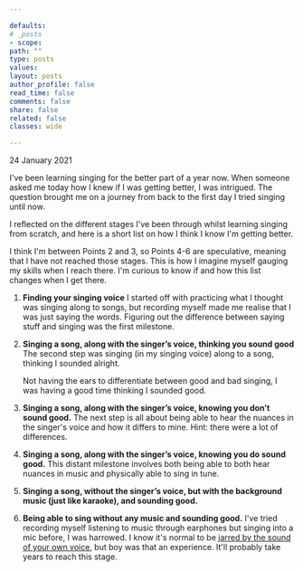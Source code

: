 ```yaml
---

defaults:
# _posts
- scope:
path: ""
type: posts
values:
layout: posts
author_profile: false
read_time: false
comments: false
share: false
related: false
classes: wide

---
```


24 January 2021

I've been learning singing for the better part of a year now. When someone asked me today how I knew if I was getting better, I was intrigued. The question brought me on a journey from back to the first day I tried singing until now.

I reflected on the different stages I've been through whilst learning singing from scratch, and here is a short list on how I think I know I'm getting better.

I think I'm between Points 2 and 3, so Points 4-6 are speculative, meaning that I have not reached those stages. This is how I imagine myself gauging my skills when I reach there. I'm curious to know if and how this list changes when I get there.

1. **Finding your singing voice**
  I started off with practicing what I thought was singing along to songs, but recording myself made me realise that I was just saying the words. Figuring out the difference between saying stuff and singing was the first milestone.

2. **Singing a song, along with the singer’s voice, thinking you sound good**
   The second step was singing (in my singing voice) along to a song, thinking I sounded alright.

   Not having the ears to differentiate between good and bad singing, I was having a good time thinking I sounded good.

3. **Singing a song, along with the singer’s voice, knowing you don’t sound good.**
  The next step is all about being able to hear the nuances in the singer's voice and how it differs to mine. Hint: there were a lot of differences.

4. **Singing a song, along with the singer’s voice, knowing you do sound good.**
   This distant milestone involves both being able to both hear nuances in music and physically able to sing in tune.

5. **Singing a song, without the singer’s voice,  but with the background music (just like karaoke), and sounding good.**

6. **Being able to sing without any music and sounding good.**
  I've tried recording myself listening to music through earphones but singing into a mic before, I was harrowed. I know it's normal to be [jarred by the sound of your own voice](https://time.com/4820247/voice-vocal-cords/#:~:text=People%20perceive%20their%20own%20voice,voice%20you're%20used%20to.), but boy was that an experience. It'll probably take years to reach this stage.
